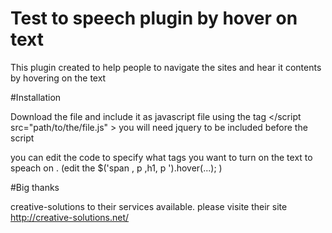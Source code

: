 # Test to speech plugin by hover on text

This plugin created to help people to navigate the sites and hear it contents by hovering on the text 


#Installation 

Download the file and include it as javascript file using the tag </script src="path/to/the/file.js" ></script> 
you will need jquery to be included before the script 

you can edit the code to specify what tags you want to turn on the text to speach on . (edit the $('span , p ,h1, p ').hover(...); )


#Big thanks 

creative-solutions to their services available. please visite their site http://creative-solutions.net/
